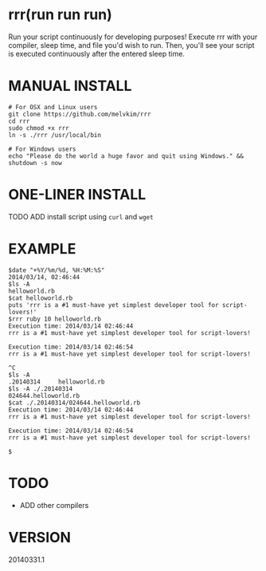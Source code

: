 rrr(run run run) 
===

Run your script continuously for developing purposes! Execute rrr with your compiler, sleep time, and file you'd wish to run. Then, you'll see your script is executed continuously after the entered sleep time.



# MANUAL INSTALL

    # For OSX and Linux users
    git clone https://github.com/melvkim/rrr
    cd rrr
    sudo chmod +x rrr
    ln -s ./rrr /usr/local/bin

    # For Windows users
    echo "Please do the world a huge favor and quit using Windows." && shutdown -s now

# ONE-LINER INSTALL

TODO ADD install script using `curl` and `wget`

# EXAMPLE

    $date "+%Y/%m/%d, %H:%M:%S"
    2014/03/14, 02:46:44 
    $ls -A
    helloworld.rb
    $cat helloworld.rb
    puts 'rrr is a #1 must-have yet simplest developer tool for script-lovers!'
    $rrr ruby 10 helloworld.rb
    Execution time: 2014/03/14 02:46:44
    rrr is a #1 must-have yet simplest developer tool for script-lovers!
    
    Execution time: 2014/03/14 02:46:54
    rrr is a #1 must-have yet simplest developer tool for script-lovers!
    
    ^C
    $ls -A
    .20140314     helloworld.rb
    $ls -A ./.20140314
    024644.helloworld.rb
    $cat ./.20140314/024644.helloworld.rb
    Execution time: 2014/03/14 02:46:44
    rrr is a #1 must-have yet simplest developer tool for script-lovers!
    
    Execution time: 2014/03/14 02:46:54
    rrr is a #1 must-have yet simplest developer tool for script-lovers!
    
    $

# TODO
 - ADD other compilers

# VERSION
20140331.1
